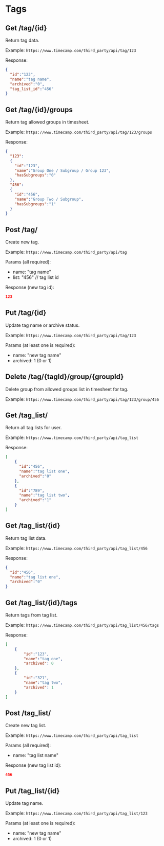 Tags
======


Get /tag/{id}
----------

Return tag data.

Example:
`https://www.timecamp.com/third_party/api/tag/123`

Response:
```json
{
  "id":"123",
  "name":"tag name",
  "archived":"0",
  "tag_list_id":"456"
}
```

Get /tag/{id}/groups
----------

Return tag allowed groups in timesheet.

Example:
`https://www.timecamp.com/third_party/api/tag/123/groups`

Response:
```json
{
  "123":
  {
    "id":"123",
    "name":"Group One / Subgroup / Group 123",
    "hasSubgroups":"0"
  },
  "456":
  {
    "id":"456",
    "name":"Group Two / Subgroup",
    "hasSubgroups":"1"
  }
}
```

Post /tag/
----------

Create new tag.

Example:
`https://www.timecamp.com/third_party/api/tag`

Params (all required):
* name: "tag name"
* list: "456" // tag list id

Response (new tag id):
```json
123
```

Put /tag/{id}
----------

Update tag name or archive status.

Example:
`https://www.timecamp.com/third_party/api/tag/123`

Params (at least one is required):
* name: "new tag name"
* archived: 1 (0 or 1)

Delete /tag/{tagId}/group/{groupId}
----------

Delete group from allowed groups list in timesheet for tag.

Example:
`https://www.timecamp.com/third_party/api/tag/123/group/456`

Get /tag_list/
----------

Return all tag lists for user.

Example:
`https://www.timecamp.com/third_party/api/tag_list`

Response:
```json
[
    {
      "id":"456",
      "name":"tag list one",
      "archived":"0"
    },
    {
      "id":"789",
      "name":"tag list two",
      "archived":"1"
    }
]
```

Get /tag_list/{id}
----------

Return tag list data.

Example:
`https://www.timecamp.com/third_party/api/tag_list/456`

Response:
```json
{
  "id":"456",
  "name":"tag list one",
  "archived":"0"
}
```

Get /tag_list/{id}/tags
----------

Return tags from tag list.

Example:
`https://www.timecamp.com/third_party/api/tag_list/456/tags`

Response:
```json
[
    {
        "id":"123",
        "name":"tag one",
        "archived": 0
    },
    {
        "id":"321",
        "name":"tag two",
        "archived": 1
    }
]
```

Post /tag_list/
----------

Create new tag list.

Example:
`https://www.timecamp.com/third_party/api/tag_list`

Params (all required):
* name: "tag list name"

Response (new tag list id):
```json
456
```

Put /tag_list/{id}
----------

Update tag name.

Example:
`https://www.timecamp.com/third_party/api/tag_list/123`

Params (at least one is required):
* name: "new tag name"
* archived: 1 (0 or 1)

